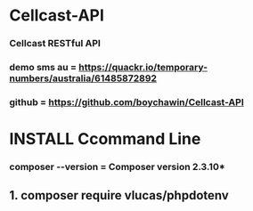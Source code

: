 # Cellcast-API
### Cellcast RESTful API

### demo sms au = https://quackr.io/temporary-numbers/australia/61485872892
### github  = https://github.com/boychawin/Cellcast-API

# INSTALL Ccommand Line
### composer --version = Composer version 2.3.10*
## 1. composer require vlucas/phpdotenv

